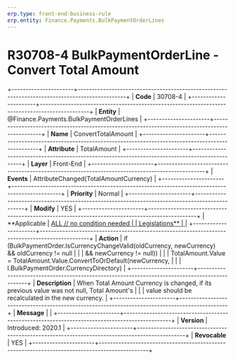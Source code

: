 ```yaml
---
erp.type: front-end-business-rule
erp.entity: Finance.Payments.BulkPaymentOrderLines
---
```


# R30708-4 BulkPaymentOrderLine - Convert Total Amount
+----------------------+-----------------------------------------------------------------------------------------------+
| **Code**             | 30708-4                                                                                       |
+----------------------+-----------------------------------------------------------------------------------------------+
| **Entity**           | @Finance.Payments.BulkPaymentOrderLines                                                                          |
+----------------------+-----------------------------------------------------------------------------------------------+
| **Name**             | ConvertTotalAmount                                                                            |
+----------------------+-----------------------------------------------------------------------------------------------+
| **Attribute**        | TotalAmount                                                                                   |
+----------------------+-----------------------------------------------------------------------------------------------+
| **Layer**            | Front-End                                                                                     |
+----------------------+-----------------------------------------------------------------------------------------------+
| **Events**           | AttributeChanged(TotalAmountCurrency)                                                         |
+----------------------+-----------------------------------------------------------------------------------------------+
| **Priority**         | Normal                                                                                        |
+----------------------+-----------------------------------------------------------------------------------------------+
| **Modify**           | YES                                                                                           |
+----------------------+-----------------------------------------------------------------------------------------------+
| **Applicable         | [ALL // no condition needed                                                                   |
| Legislations**       | ](https://confluence.erp.net/display/techdoc/Country+Specific+Functionality)                  |
+----------------------+-----------------------------------------------------------------------------------------------+
| **Action**           | if (BulkPaymentOrder.IsCurrencyChangeValid(oldCurrency, newCurrency) && oldCurrency != null   |
|                      | && newCurrency != null))                                                                      |
|                      | TotalAmount.Value = TotalAmount.Value.ConvertToOrDefault(newCurrency,                         |
|                      | l.BulkPaymentOrder.CurrencyDirectory)                                                         |
+----------------------+-----------------------------------------------------------------------------------------------+
| **Description**      | When Total Amount Currency is changed, if its previous value was not null, Total Amount\'s    |
|                      | value should be recalculated in the new currency.                                             |
+----------------------+-----------------------------------------------------------------------------------------------+
| **Message**          |                                                                                               |
+----------------------+-----------------------------------------------------------------------------------------------+
| **Version**          | Introduced: 2020.1                                                                            |
+----------------------+-----------------------------------------------------------------------------------------------+
| **Revocable**        | YES                                                                                           |
+----------------------+-----------------------------------------------------------------------------------------------+

  

  

  
